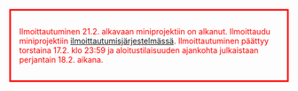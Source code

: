 <div style="color:red; border-style: solid; padding: 15px; margin-bottom: 15px;">

Ilmoittautuminen 21.2. alkavaan miniprojektiin on alkanut. Ilmoittaudu miniprojektiin <a href="{{site.miniproject_enrollment_url}}">ilmoittautumisjärjestelmässä</a>. Ilmoittautuminen päättyy torstaina 17.2. klo 23:59 ja aloitustilaisuuden ajankohta julkaistaan perjantain 18.2. aikana.

</div>
